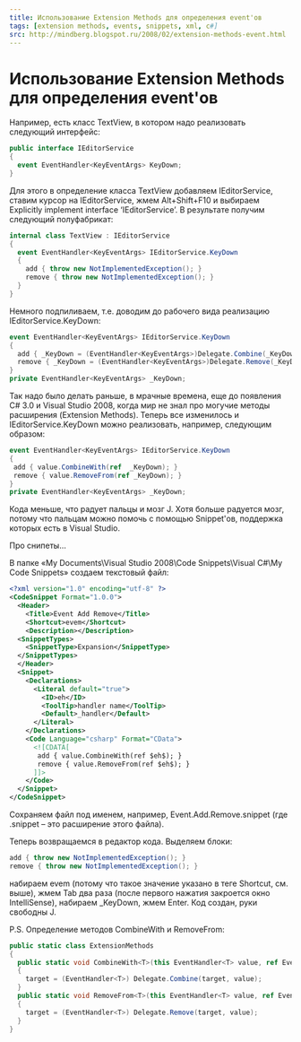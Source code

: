 ```yaml
---
title: Использование Extension Methods для определения event'ов
tags: [extension methods, events, snippets, xml, c#]
src: http://mindberg.blogspot.ru/2008/02/extension-methods-event.html
---
```

# Использование Extension Methods для определения event'ов
Например, есть класс TextView, в котором надо реализовать следующий интерфейс:
```c#
public interface IEditorService
{
  event EventHandler<KeyEventArgs> KeyDown;
}
```
Для этого в определение класса TextView добавляем IEditorService, ставим курсор на IEditorService, жмем Alt+Shift+F10 и выбираем Explicitly implement interface ‘IEditorService’. В результате получим следующий полуфабрикат:
```c#
internal class TextView : IEditorService
{
  event EventHandler<KeyEventArgs> IEditorService.KeyDown
  {
    add { throw new NotImplementedException(); }
    remove { throw new NotImplementedException(); }
  }
}
```
Немного подпиливаем, т.е. доводим до рабочего вида реализацию IEditorService.KeyDown:
```c#
event EventHandler<KeyEventArgs> IEditorService.KeyDown
{
  add { _KeyDown = (EventHandler<KeyEventArgs>)Delegate.Combine(_KeyDown, value); }
  remove { _KeyDown = (EventHandler<KeyEventArgs>)Delegate.Remove(_KeyDown, value); }
}
private EventHandler<KeyEventArgs> _KeyDown;
```
Так надо было делать раньше, в мрачные времена, еще до появления C# 3.0 и Visual Studio 2008, когда мир не знал про могучие методы расширения (Extension Methods). Теперь все изменилось и IEditorService.KeyDown можно реализовать, например, следующим образом:
```c#
event EventHandler<KeyEventArgs> IEditorService.KeyDown
{
 add { value.CombineWith(ref  _KeyDown); }
 remove { value.RemoveFrom(ref _KeyDown); }
}
private EventHandler<KeyEventArgs> _KeyDown;
```
Кода меньше, что радует пальцы и мозг J. Хотя больше радуется мозг, потому что пальцам можно помочь с помощью Snippet'ов, поддержка которых есть в Visual Studio.

Про снипеты...

В папке «My Documents\Visual Studio 2008\Code Snippets\Visual C#\My Code Snippets» создаем текстовый файл:
```xml
<?xml version="1.0" encoding="utf-8" ?>
<CodeSnippet Format="1.0.0">
  <Header>
    <Title>Event Add Remove</Title>
    <Shortcut>evem</Shortcut>
    <Description></Description>
  <SnippetTypes>
    <SnippetType>Expansion</SnippetType>
  </SnippetTypes>
  </Header>
  <Snippet>
    <Declarations>
      <Literal default="true">
        <ID>eh</ID>
        <ToolTip>handler name</ToolTip>
        <Default>_handler</Default>
      </Literal>
    </Declarations>
    <Code Language="csharp" Format="CData">
      <![CDATA[
       add { value.CombineWith(ref $eh$); }
       remove { value.RemoveFrom(ref $eh$); }
      ]]>
    </Code>
  </Snippet>
</CodeSnippet>
```
Сохраняем файл под именем, например, Event.Add.Remove.snippet (где .snippet – это расширение этого файла).

Теперь возвращаемся в редактор кода. Выделяем блоки:
```c#
add { throw new NotImplementedException(); }
remove { throw new NotImplementedException(); }
```
набираем evem (потому что такое значение указано в теге Shortcut, см. выше), жмем Tab два раза (после первого нажатия закроется окно IntelliSense), набираем _KeyDown, жмем Enter. Код создан, руки свободны J.

P.S.
Определение методов CombineWith и RemoveFrom:
```c#
public static class ExtensionMethods
{
  public static void CombineWith<T>(this EventHandler<T> value, ref EventHandler<T> target) where T : EventArgs
  {
    target = (EventHandler<T>) Delegate.Combine(target, value);
  }
  public static void RemoveFrom<T>(this EventHandler<T> value, ref EventHandler<T> target) where T : EventArgs
  {
    target = (EventHandler<T>) Delegate.Remove(target, value);
  }
}
```
